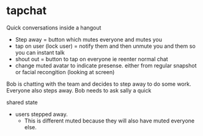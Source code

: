 tapchat
=======

Quick conversations inside a hangout

- Step away = button which mutes everyone and mutes you
- tap on user (lock user) = notify them and then unmute you and them so you can instant talk
- shout out = button to tap on everyone ie reenter normal chat
- change muted avatar to indicate presense. either from regular snapshot or facial recongition (looking at screen)

Bob is chatting with the team and decides to step away to do some work. Everyone also steps away. Bob needs to ask sally
a quick


shared state
- users stepped away.
   - This is different muted because they will also have muted everyone else.
